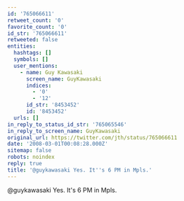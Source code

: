 ```yaml
---
id: '765066611'
retweet_count: '0'
favorite_count: '0'
id_str: '765066611'
retweeted: false
entities:
  hashtags: []
  symbols: []
  user_mentions:
    - name: Guy Kawasaki
      screen_name: GuyKawasaki
      indices:
        - '0'
        - '12'
      id_str: '8453452'
      id: '8453452'
  urls: []
in_reply_to_status_id_str: '765065546'
in_reply_to_screen_name: GuyKawasaki
original_url: https://twitter.com/jth/status/765066611
date: '2008-03-01T00:08:28.000Z'
sitemap: false
robots: noindex
reply: true
title: '@guykawasaki Yes. It''s 6 PM in Mpls.'
---
```


@guykawasaki Yes. It's 6 PM in Mpls.